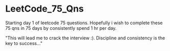 # LeetCode_75_Qns

Starting day 1 of leetcode 75 questions. Hopefully i wish to complete these 75 qns in 75 days by consistently spend 1 hr per day. 

"This will lead me to crack the interview :). Discipline and consistency is the key to success..."
